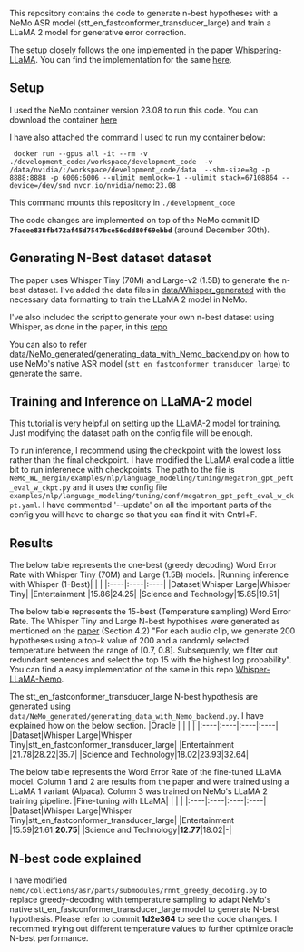 This repository contains the code to generate n-best hypotheses with a NeMo ASR model (stt_en_fastconformer_transducer_large) and train a LLaMA 2 model for generative error correction. 

The setup closely follows the one implemented in the paper [Whispering-LLaMA](https://aclanthology.org/2023.emnlp-main.618/). You can find the implementation for the same [here](https://github.com/Srijith-rkr/Whispering-LLaMA?tab=readme-ov-file).

## Setup

I used the NeMo container version 23.08 to run this code. You can download the container [here](https://catalog.ngc.nvidia.com/orgs/nvidia/containers/nemo/tags)

I have also attached the command I used to run my container below:
```
 docker run --gpus all -it --rm -v ./development_code:/workspace/development_code  -v /data/nvidia/:/workspace/development_code/data  --shm-size=8g -p 8888:8888 -p 6006:6006 --ulimit memlock=-1 --ulimit stack=67108864 --device=/dev/snd nvcr.io/nvidia/nemo:23.08 
```

This command mounts this repository in `./development_code`

The code changes are implemented on top of the NeMo commit ID **`7faeee838fb472af45d7547bce56cdd80f69ebbd`** (around December 30th).

 

## Generating N-Best dataset dataset

The paper uses Whisper Tiny (70M) and Large-v2 (1.5B) to generate the n-best dataset. I've added the data files in [data/Whisper_generated](https://github.com/Srijith-rkr/NeMo_WL_merging/tree/wl_merging/data/Whisper_generated) with the necessary data formatting to train the LLaMA 2 model in NeMo.

I've also included the script to generate your own n-best dataset using Whisper, as done in the paper, in this [repo](https://github.com/Srijith-rkr/Whisper-LLaMA-Nemo)

You can also to refer [data/NeMo_generated/generating_data_with_Nemo_backend.py](https://github.com/Srijith-rkr/NeMo_WL_merging/blob/wl_merging/data/NeMo_generated/generating_data_with_Nemo_backend.py) on how to use NeMo's native ASR model (`stt_en_fastconformer_transducer_large`) to generate the same.

## Training and Inference on LLaMA-2 model 

[This](https://docs.nvidia.com/nemo-framework/user-guide/latest/playbooks/llama2peft.html) tutorial is very helpful on setting up the LLaMA-2 model for training. Just modifying the dataset path on the config file will be enough. 

To run inference, I recommend using the checkpoint with the lowest loss rather than the final checkpoint. I have modified the LLaMA eval code a little bit to run inferenece with checkpoints. The path to the file is  `NeMo_WL_mergin/examples/nlp/language_modeling/tuning/megatron_gpt_peft_eval_w_ckpt.py` and it uses the config file `examples/nlp/language_modeling/tuning/conf/megatron_gpt_peft_eval_w_ckpt.yaml`. I have commented '--update' on all the important parts of the config you will have to change so that you can find it with Cntrl+F. 

## Results
The below table represents the one-best (greedy decoding) Word Error Rate with Whisper Tiny (70M) and Large (1.5B) models. 
|Running inference with Whisper (1-Best)| | |
|:----|:----|:----|
|Dataset|Whisper Large|Whisper Tiny|
|Entertainment |15.86|24.25|
|Science and Technology|15.85|19.51|

The below table represents the 15-best (Temperature sampling) Word Error Rate. The Whisper Tiny and Large N-best hypothises were generated as mentioned on the [paper](https://aclanthology.org/2023.emnlp-main.618/) (Section 4.2) "For each audio clip, we generate 200 hypotheses using a top-k value of 200 and a randomly selected temperature between the range of [0.7, 0.8]. Subsequently, we filter out redundant sentences and
select the top 15 with the highest log probability". You can find a easy implementation of the same in this repo [Whisper-LLaMA-Nemo](https://github.com/Srijith-rkr/Whisper-LLaMA-Nemo).

The stt_en_fastconformer_transducer_large N-best hypothesis are generated using `data/NeMo_generated/generating_data_with_Nemo_backend.py`. I have explained how on the below section. 
|Oracle | | | |
|:----|:----|:----|:----|
|Dataset|Whisper Large|Whisper Tiny|stt_en_fastconformer_transducer_large|
|Entertainment |21.78|28.22|35.7|
|Science and Technology|18.02|23.93|32.64|


The below table represents the Word Error Rate of the fine-tuned LLaMA model. Column 1 and 2 are results from the paper and were trained using a LLaMA 1 variant (Alpaca). Column 3 was trained on NeMo's LLaMA 2 training pipeline. 
|Fine-tuning with LLaMA| | | |
|:----|:----|:----|:----|
|Dataset|Whisper Large|Whisper Tiny|stt_en_fastconformer_transducer_large|
|Entertainment |15.59|21.61|**20.75**|
|Science and Technology|**12.77**|18.02|-|


## N-best code explained 
I have modified `nemo/collections/asr/parts/submodules/rnnt_greedy_decoding.py` to replace greedy-decoding with temperature sampling to adapt NeMo's native stt_en_fastconformer_transducer_large model to generate N-best hypothesis. Please refer to commit **1d2e364** to see the code changes. I recommed trying out different temperature values to further optimize oracle N-best performance. 

    
